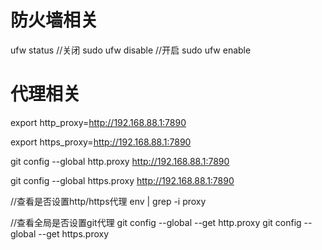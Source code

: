 
# 防火墙相关

ufw status
//关闭
sudo ufw disable 
//开启
sudo ufw enable

# 代理相关
export http_proxy=http://192.168.88.1:7890

export https_proxy=http://192.168.88.1:7890

git config --global http.proxy http://192.168.88.1:7890

git config --global https.proxy http://192.168.88.1:7890

//查看是否设置http/https代理
env | grep -i proxy

//查看全局是否设置git代理
git config --global --get http.proxy
git config --global --get https.proxy